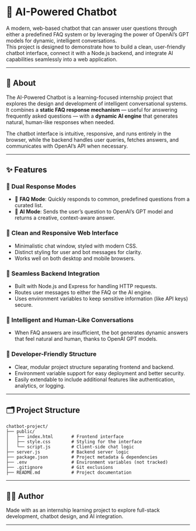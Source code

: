 # 🤖 AI-Powered Chatbot

A modern, web-based chatbot that can answer user questions through either a predefined FAQ system or by leveraging the power of OpenAI’s GPT models for dynamic, intelligent conversations.  
This project is designed to demonstrate how to build a clean, user-friendly chatbot interface, connect it with a Node.js backend, and integrate AI capabilities seamlessly into a web application.

---

## 📖 About

The AI-Powered Chatbot is a learning-focused internship project that explores the design and development of intelligent conversational systems.  
It combines a **static FAQ response mechanism** — useful for answering frequently asked questions — with a **dynamic AI engine** that generates natural, human-like responses when needed.

The chatbot interface is intuitive, responsive, and runs entirely in the browser, while the backend handles user queries, fetches answers, and communicates with OpenAI’s API when necessary.

---

## ✨ Features

### 🔷 Dual Response Modes
- 📄 **FAQ Mode**: Quickly responds to common, predefined questions from a curated list.
- 🧠 **AI Mode**: Sends the user’s question to OpenAI’s GPT model and returns a creative, context-aware answer.

### 🔷 Clean and Responsive Web Interface
- Minimalistic chat window, styled with modern CSS.
- Distinct styling for user and bot messages for clarity.
- Works well on both desktop and mobile browsers.

### 🔷 Seamless Backend Integration
- Built with Node.js and Express for handling HTTP requests.
- Routes user messages to either the FAQ or the AI engine.
- Uses environment variables to keep sensitive information (like API keys) secure.

### 🔷 Intelligent and Human-Like Conversations
- When FAQ answers are insufficient, the bot generates dynamic answers that feel natural and human, thanks to OpenAI GPT models.

### 🔷 Developer-Friendly Structure
- Clear, modular project structure separating frontend and backend.
- Environment variable support for easy deployment and better security.
- Easily extendable to include additional features like authentication, analytics, or logging.

---

## 🗂️ Project Structure

```
chatbot-project/
├── public/
│   ├── index.html       # Frontend interface
│   ├── style.css        # Styling for the interface
│   └── script.js        # Client-side chat logic
├── server.js            # Backend server logic
├── package.json         # Project metadata & dependencies
├── .env                 # Environment variables (not tracked)
├── .gitignore           # Git exclusions
├── README.md            # Project documentation
```

---

## 👨‍💻 Author

Made with as an internship learning project to explore full-stack development, chatbot design, and AI integration.

---
